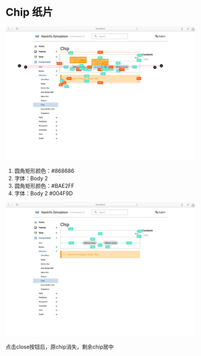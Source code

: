 # Chip 纸片

![UI Framework Selection - Chip1](/docs/imgs/ns_ui_framework/selection/Chip1.png)

1. 圆角矩形颜色：#868686
2. 字体：Body 2
3. 圆角矩形颜色：#BAE2FF
4. 字体：Body 2 #004F9D

![UI Framework Selection - Chip2](/docs/imgs/ns_ui_framework/selection/Chip2.png)

点击close按钮后，原chip消失，剩余chip居中

